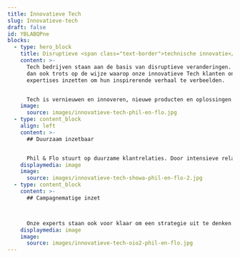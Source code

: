 ```yaml
---
title: Innovatieve Tech
slug: Innovatieve-tech
draft: false
id: YBLABQPne
blocks:
  - type: hero_block
    title: Disruptieve <span class="text-border">technische innovatie</span>
    content: >-
      Tech bedrijven staan aan de basis van disruptieve veranderingen. Wij zijn
      dan ook trots op de wijze waarop onze innovatieve Tech klanten onze
      expertises inzetten om hun inspirerende verhaal te verbeelden.


      Tech is vernieuwen en innoveren, nieuwe producten en oplossingen zijn zelfs zo vernieuwend dat hun doelgroep een extra vertaalslag nodig heeft omhet te begrijpen. Wij helpen hierbij en kennen de uitdagingen in de technologische sectoren. Victor is onze enthousiasteling en dus aanspreekpunt voor Innovatieve Tech sector. Je kan hem direct bellen om even vrijblijvend te sparren over de mogelijkheden. 085 -273 8331
    image:
      source: images/innovatieve-tech-phil-en-flo.jpg
  - type: content_block
    align: left
    content: >-
      ## Duurzaam inzetbaar


      Phil & Flo stuurt op duurzame klantrelaties. Door intensieve relaties met onze klanten kunnen we keer op keer duurzame producties maken. Producties die zowel op inhoudelijk als strategisch vlak voor geruime tijd inzetbaar zijn.
    displaymedia: image
    image:
      source: images/innovatieve-tech-showa-phil-en-flo-2.jpg
  - type: content_block
    content: >-
      ## Campagnematige inzet



      Onze experts staan ook voor klaar om een strategie uit te denken op het gebied van campagnematige inzet. Op deze manier bereiken we jouw doelgroep precies op het moment dat ze op zoek zijn naar oplossingen. Dit kan op LinkedIn, Instagram, Twitter en nog veel meer kanalen.
    displaymedia: image
    image:
      source: images/innovatieve-tech-oio2-phil-en-flo.jpg
---
```

